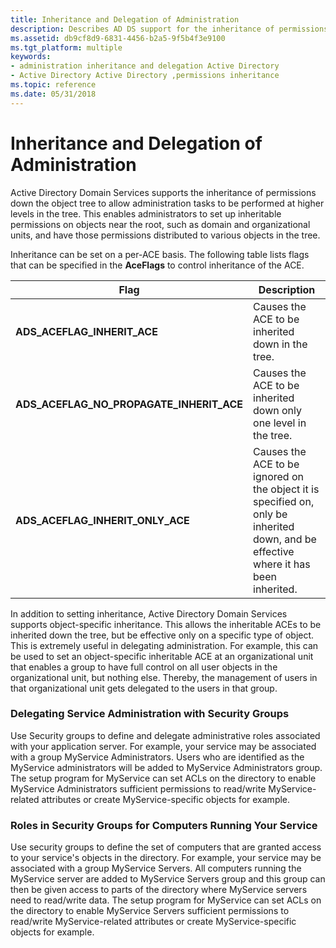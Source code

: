```yaml
---
title: Inheritance and Delegation of Administration
description: Describes AD DS support for the inheritance of permissions down the object tree and also object-specific inheritance.
ms.assetid: db9cf8d9-6831-4456-b2a5-9f5b4f3e9100
ms.tgt_platform: multiple
keywords:
- administration inheritance and delegation Active Directory
- Active Directory Active Directory ,permissions inheritance
ms.topic: reference
ms.date: 05/31/2018
---
```


# Inheritance and Delegation of Administration

Active Directory Domain Services supports the inheritance of permissions down the object tree to allow administration tasks to be performed at higher levels in the tree. This enables administrators to set up inheritable permissions on objects near the root, such as domain and organizational units, and have those permissions distributed to various objects in the tree.

Inheritance can be set on a per-ACE basis. The following table lists flags that can be specified in the **AceFlags** to control inheritance of the ACE.



| Flag                                                     | Description                                                                                                                                     |
|----------------------------------------------------------|-------------------------------------------------------------------------------------------------------------------------------------------------|
| **ADS\_ACEFLAG\_INHERIT\_ACE**<br/>                | Causes the ACE to be inherited down in the tree.<br/>                                                                                     |
| **ADS\_ACEFLAG\_NO\_PROPAGATE\_INHERIT\_ACE**<br/> | Causes the ACE to be inherited down only one level in the tree.<br/>                                                                      |
| **ADS\_ACEFLAG\_INHERIT\_ONLY\_ACE**<br/>          | Causes the ACE to be ignored on the object it is specified on, only be inherited down, and be effective where it has been inherited.<br/> |



 

In addition to setting inheritance, Active Directory Domain Services supports object-specific inheritance. This allows the inheritable ACEs to be inherited down the tree, but be effective only on a specific type of object. This is extremely useful in delegating administration. For example, this can be used to set an object-specific inheritable ACE at an organizational unit that enables a group to have full control on all user objects in the organizational unit, but nothing else. Thereby, the management of users in that organizational unit gets delegated to the users in that group.

### Delegating Service Administration with Security Groups

Use Security groups to define and delegate administrative roles associated with your application server. For example, your service may be associated with a group MyService Administrators. Users who are identified as the MyService administrators will be added to MyService Administrators group. The setup program for MyService can set ACLs on the directory to enable MyService Administrators sufficient permissions to read/write MyService-related attributes or create MyService-specific objects for example.

### Roles in Security Groups for Computers Running Your Service

Use security groups to define the set of computers that are granted access to your service's objects in the directory. For example, your service may be associated with a group MyService Servers. All computers running the MyService server are added to MyService Servers group and this group can then be given access to parts of the directory where MyService servers need to read/write data. The setup program for MyService can set ACLs on the directory to enable MyService Servers sufficient permissions to read/write MyService-related attributes or create MyService-specific objects for example.

 

 





